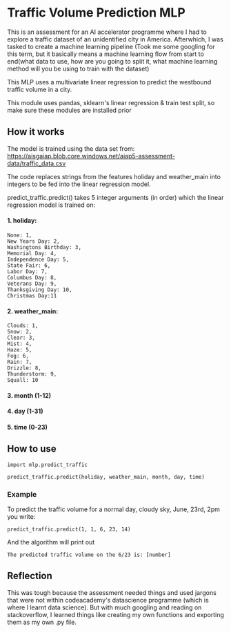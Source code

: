 # Traffic Volume Prediction MLP

This is an assessment for an AI accelerator programme where I had to explore a traffic dataset of an unidentified city in America. Afterwhich, I was tasked to create a machine learning pipeline (Took me some googling for this term, but it basically means a machine learning flow from start to end(what data to use, how are you going to split it, what machine learning method will you be using to train with the dataset)

This MLP uses a multivariate linear regression to predict the westbound traffic volume in a city. 

This module uses pandas, sklearn's linear regression & train test split, so make sure these modules are installed prior

##  How it works

The model is trained using the data set from: https://aisgaiap.blob.core.windows.net/aiap5-assessment-data/traffic_data.csv

The code replaces strings from the features holiday and weather_main into integers to be fed into the linear regression model.

predict_traffic.predict() takes 5 integer arguments (in order) which the linear regression model is trained on:
#### 1. holiday:

    None: 1,
    New Years Day: 2, 
    Washingtons Birthday: 3,
    Memorial Day: 4,
    Independence Day: 5,
    State Fair: 6,
    Labor Day: 7,
    Columbus Day: 8,
    Veterans Day: 9,
    Thanksgiving Day: 10,
    Christmas Day:11
     
     
#### 2. weather_main:

    Clouds: 1,
    Snow: 2,
    Clear: 3,
    Mist: 4,
    Haze: 5,
    Fog: 6,
    Rain: 7,
    Drizzle: 8,
    Thunderstorm: 9,
    Squall: 10


#### 3. month (1-12)
#### 4. day (1-31)
#### 5. time (0-23)

## How to use

```
import mlp.predict_traffic

predict_traffic.predict(holiday, weather_main, month, day, time)
```

### Example

To predict the traffic volume for a normal day, cloudy sky, June, 23rd, 2pm you write:
```
predict_traffic.predict(1, 1, 6, 23, 14)
```

And the algorithm will print out 

```
The predicted traffic volume on the 6/23 is: [number]
```

## Reflection

This was tough because the assessment needed things and used jargons that were not within codeacademy's datascience programme (which is where I learnt data science). But with much googling and reading on stackoverflow, I learned things like creating my own functions and exporting them as my own .py file.
